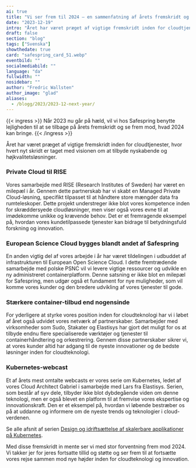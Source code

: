 ```yaml
---
ai: true
title: "Vi ser frem til 2024 – en sammenfatning af årets fremskridt og fremtidsudsigter"
date: "2023-12-19"
intro: "Året har været præget af vigtige fremskridt inden for cloudtjenester, hvor hvert nyt skridt er taget med visionen om at tilbyde nyskabende løsninger af høj kvalitet."
draft: false
section: "blog"
tags: ["Svenska"]
showthedate: true
card: "safespring_card_51.webp"
eventbild: ""
socialmediabild: ""
language: "da"
fullwidth: ""
nosidebar: ""
author: "Fredric Wallsten"
author_image: "glad"
aliases:
  - /blogg/2023/2023-12-next-year/
---
```


{{< ingress >}}
Når 2023 nu går på hæld, vil vi hos Safespring benytte lejligheden til at se tilbage på årets fremskridt og se frem mod, hvad 2024 kan bringe.
{{< /ingress >}}

Året har været præget af vigtige fremskridt inden for cloudtjenester, hvor hvert nyt skridt er taget med visionen om at tilbyde nyskabende og højkvalitetsløsninger.

### Private Cloud til RISE

Vores samarbejde med RISE (Research Institutes of Sweden) har været en milepæl i år. Gennem dette partnerskab har vi skabt en Managed Private Cloud-løsning, specifikt tilpasset til at håndtere store mængder data fra rumteleskoper. Dette projekt understreger ikke blot vores kompetence inden for skræddersyede cloudløsninger, men viser også vores evne til at imødekomme unikke og krævende behov. Det er et fremragende eksempel på, hvordan vores kundetilpassede tjenester kan bidrage til betydningsfuld forskning og innovation.

### European Science Cloud bygges blandt andet af Safespring

En anden vigtig del af vores arbejde i år har været tildelingen i udbuddet af infrastrukturen til European Open Science Cloud. I dette fremtrædende samarbejde med polske PSNC vil vi levere vigtige ressourcer og udvikle en ny administreret containerplatform. Denne satsning er ikke blot en milepæl for Safespring, men udgør også et fundament for nye muligheder, som vil komme vores kunder og den bredere udvikling af vores tjenester til gode.

### Stærkere container-tilbud end nogensinde

For yderligere at styrke vores position inden for cloudteknologi har vi i løbet af året også udvidet vores netværk af partnerskaber. Samarbejder med virksomheder som Sudo, Stakater og Elastisys har gjort det muligt for os at tilbyde endnu flere specialiserede værktøjer og tjenester til containerhåndtering og orkestrering. Gennem disse partnerskaber sikrer vi, at vores kunder altid har adgang til de nyeste innovationer og de bedste løsninger inden for cloudteknologi.

### Kubernetes-webcast

Et af årets mest omtalte webcasts er vores serie om Kubernetes, ledet af vores Cloud Architect Gabriel i samarbejde med Lars fra Elastisys. Serien, som består af syv dele, tilbyder ikke blot dybdegående viden om denne teknologi, men er også blevet en platform til at fremvise vores ekspertise og innovationskraft. Den er et eksempel på, hvordan vi løbende bestræber os på at uddanne og informere om de nyeste trends og teknologier i cloud-verdenen.

Se alle afsnit af serien [Design og idriftsættelse af skalerbare applikationer på Kubernetes](/webinar/kubernetes-15-principles).

Med disse fremskridt in mente ser vi med stor forventning frem mod 2024. Vi takker jer for jeres fortsatte tillid og støtte og ser frem til at fortsætte vores rejse sammen mod nye højder inden for cloudteknologi og innovation.
